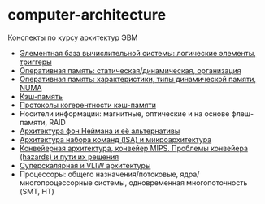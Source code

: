 # computer-architecture
Конспекты по курсу архитектур ЭВМ

- [Элементная база вычислительной системы: логические элементы, триггеры](https://github.com/DespairedController/computer-architecture/blob/master/1_1/1_1.pdf)
- [Оперативная память: статическая/динамическая, организация](https://github.com/DespairedController/computer-architecture/blob/master/1_2/1_2.pdf)
- [Оперативная память: характеристики, типы динамической памяти, NUMA](https://github.com/DespairedController/computer-architecture/blob/master/1_3/1_3.pdf)
- [Кэш-память](https://github.com/DespairedController/computer-architecture/blob/master/1_4/1_4.pdf)
- [Протоколы когерентности кэш-памяти](https://github.com/DespairedController/computer-architecture/blob/master/1_5/1_5.pdf)
- Носители информации: магнитные, оптические и на основе флеш-памяти, RAID
- [Архитектура фон Неймана и её альтернативы](https://github.com/DespairedController/computer-architecture/blob/master/2_1/2_1.pdf)
- [Архитектура набора команд (ISA) и микроархитектура](https://github.com/DespairedController/computer-architecture/blob/master/2_2/2_2.pdf)
- [Конвейерная архитектура, конвейер MIPS. Проблемы конвейера (hazards) и пути их решения](https://github.com/DespairedController/computer-architecture/blob/master/2_3-4/2_3-4.pdf)
- [Суперскалярная и VLIW архитектуры](https://github.com/DespairedController/computer-architecture/blob/master/2_5/2_5.pdf)
- Процессоры: общего назначения/потоковые, ядра/многопроцессорные системы, одновременная многопоточность (SMT, HT)    
